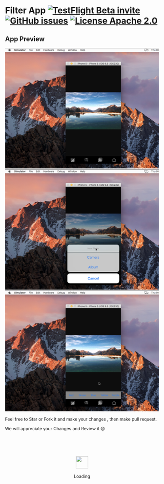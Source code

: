 # Filter App [![TestFlight Beta invite](https://img.shields.io/badge/TestFlight-Beta-blue.svg)](https://www.filterApp.io/ios/beta/) [![GitHub issues](https://img.shields.io/github/issues/home-assistant/iOS.svg?style=flat)](https://github.com/filterApp/iOS/issues) [![License Apache 2.0](https://img.shields.io/badge/license-Apache%202.0-green.svg?style=flat)](https://github.com/home-assistant/iOS/blob/master/LICENSE)

## App Preview


![GitHub Logo](i1.png)
![GitHub Logo](i2.png)
![GitHub Logo](i3.png)


Feel free to Star or Fork it and make your changes , then make pull request.

We will appreciate your Changes and Review it 😄

<div align="center">
	<br>
	<br>
	<br>
	<br>
	<img src="https://enterprise.github.com/assets/spinners/octocat-spinner-128-26a44333917854c6794d55eac947b1277fced54f1f60c5df5d93431db8753bc5.gif" width="40" height="40">
	<p>Loading</p>
	<br>
	<br>
	<br>
	<br>
</div>
